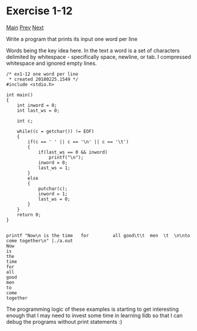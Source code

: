# Exercise 1-12
[Main](knr.md) [Prev](ex1-11.md) [Next](ex1-13.md)

Write a program that prints its input one word per line

Words being the key idea here. In the text a word is a set of characters delimited by whitespace - specifically space, newline, or tab. I compressed whitespace and ignored empty lines.

```
/* ex1-12 one word per line
 * created 20180225.1549 */
#include <stdio.h>

int main()
{
	int inword = 0;
	int last_ws = 0;

	int c;

	while((c = getchar()) != EOF)
	{
		if(c == ' ' || c == '\n' || c == '\t')
		{
			if(last_ws == 0 && inword)
				printf("\n");
			inword = 0;
			last_ws = 1;
		}
		else
		{
			putchar(c);
			inword = 1;
			last_ws = 0;
		}
	}
	return 0;
}


printf "Now\n is the time   for         all good\t\t  men  \t  \n\nto come together\n" |./a.out 
Now
is
the
time
for
all
good
men
to
come
together
```

The programming logic of these examples is starting to get interesting enough that I may need to invest some time in learning lldb so that I can debug the programs without print statements :)
